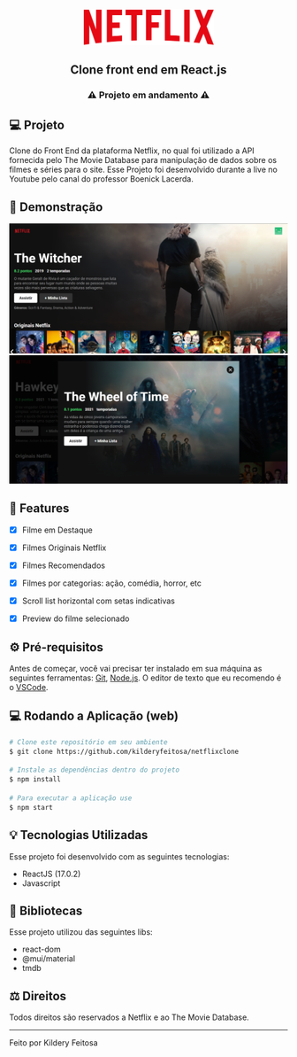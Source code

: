 <div align="center">
  <img src="https://github.com/gustavo-nt/netflix-clone/blob/master/public/logo.png" alt="logo" height="65"/>
  
  <h2 align="center">
    Clone front end em React.js
  </h2>
</div>

<h3 align="center"> 
⚠️ Projeto em andamento ⚠️
</h3>
<div />


## 💻 Projeto

  Clone do Front End da plataforma Netflix, no qual foi utilizado a API fornecida pelo The Movie Database para manipulação de dados sobre os filmes e séries para o site. Esse Projeto foi desenvolvido durante a live no Youtube pelo canal do professor Boenick Lacerda. 

## 🎥 Demonstração
<img src="https://github.com/kilderyfeitosa/netflixclone/blob/master/public/github/preview-main.png" />
<img src="https://github.com/kilderyfeitosa/netflixclone/blob/master/public/github/preview-movie-selected.png" />

## 📎 Features 

- [X] Filme em Destaque
- [x] Filmes Originais Netflix
- [x] Filmes Recomendados 
- [x] Filmes por categorias: ação, comédia, horror, etc
- [x] Scroll list horizontal com setas indicativas
- [x] Preview do filme selecionado


## ⚙ Pré-requisitos

Antes de começar, você vai precisar ter instalado em sua máquina as seguintes ferramentas:
[Git](https://git-scm.com), [Node.js](https://nodejs.org/en/). 
O editor de texto que eu recomendo é o [VSCode](https://code.visualstudio.com/).

## 💻 Rodando a Aplicação (web)

```bash
# Clone este repositório em seu ambiente
$ git clone https://github.com/kilderyfeitosa/netflixclone

# Instale as dependências dentro do projeto
$ npm install

# Para executar a aplicação use
$ npm start
```

## 💡 Tecnologias Utilizadas

Esse projeto foi desenvolvido com as seguintes tecnologias:

- ReactJS (17.0.2)
- Javascript

## 📕 Bibliotecas

Esse projeto utilizou das seguintes libs:

- react-dom
- @mui/material
- tmdb

## ⚖ Direitos

Todos direitos são reservados a Netflix e ao The Movie Database.
<hr/>

Feito por Kildery Feitosa
